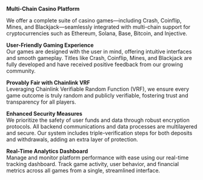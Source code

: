 **Multi-Chain Casino Platform**

We offer a complete suite of casino games—including Crash, Coinflip, Mines, and Blackjack—seamlessly integrated with multi-chain support for cryptocurrencies such as Ethereum, Solana, Base, Bitcoin, and Injective.

**User-Friendly Gaming Experience**  
Our games are designed with the user in mind, offering intuitive interfaces and smooth gameplay. Titles like Crash, Coinflip, Mines, and Blackjack are fully developed and have received positive feedback from our growing community.

**Provably Fair with Chainlink VRF**  
Leveraging Chainlink Verifiable Random Function (VRF), we ensure every game outcome is truly random and publicly verifiable, fostering trust and transparency for all players.

**Enhanced Security Measures**  
We prioritize the safety of user funds and data through robust encryption protocols. All backend communications and data processes are multilayered and secure. Our system includes triple-verification steps for both deposits and withdrawals, adding an extra layer of protection.

**Real-Time Analytics Dashboard**  
Manage and monitor platform performance with ease using our real-time tracking dashboard. Track game activity, user behavior, and financial metrics across all games from a single, streamlined interface.
